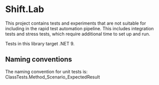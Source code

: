 ﻿# Shift.Lab

This project contains tests and experiments that are not suitable for including in the rapid test 
automation pipeline. This includes integration tests and stress tests, which require additional time 
to set up and run.

Tests in this library target .NET 9.

## Naming conventions

The naming convention for unit tests is: ClassTests.Method_Scenario_ExpectedResult